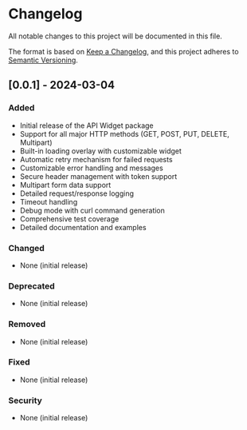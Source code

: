 # Changelog

All notable changes to this project will be documented in this file.

The format is based on [Keep a Changelog](https://keepachangelog.com/en/1.0.0/),
and this project adheres to [Semantic Versioning](https://semver.org/spec/v2.0.0.html).

## [0.0.1] - 2024-03-04

### Added
- Initial release of the API Widget package
- Support for all major HTTP methods (GET, POST, PUT, DELETE, Multipart)
- Built-in loading overlay with customizable widget
- Automatic retry mechanism for failed requests
- Customizable error handling and messages
- Secure header management with token support
- Multipart form data support
- Detailed request/response logging
- Timeout handling
- Debug mode with curl command generation
- Comprehensive test coverage
- Detailed documentation and examples

### Changed
- None (initial release)

### Deprecated
- None (initial release)

### Removed
- None (initial release)

### Fixed
- None (initial release)

### Security
- None (initial release)
